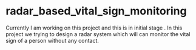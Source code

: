 # radar_based_vital_sign_monitoring
Currently I am working on this project and this is in initial stage .
In this project we trying to design a radar system which will can monitor the vital sign of a person without any contact.
